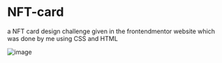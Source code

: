 # NFT-card
a NFT card design challenge given in the frontendmentor website which was done by me using CSS and HTML

![image](https://user-images.githubusercontent.com/97341390/222908220-48e976c5-04d4-40b7-9333-2260c6f4a338.png)
